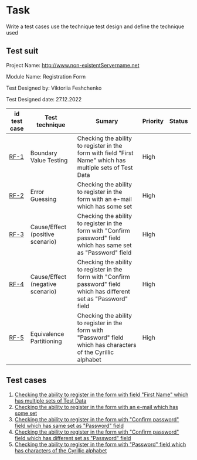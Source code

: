 
# Task



Write a test cases  use the technique test design and define the technique used


## Test suit



Project Name:	http://www.non-existentServername.net

Module Name:	 Registration Form 

Test Designed by:	Viktoriia Feshchenko

Test Designed date:	27.12.2022

id test case | Test technique | Sumary | Priority | Status
--- | --- | --- | --- | ---
[RF-1](https://drive.google.com/file/d/1qVBI2GoHa2hSUhLtv0S3VEGP7JOgQ2Or/view?usp=share_link) | Boundary Value Testing | Checking the ability to register in the form with field "First Name" which has multiple sets of Test Data			| High | 
[RF-2](https://drive.google.com/file/d/1LGV1-BZH1L1ZJ4HGi1l3hO11WLnN3W27/view?usp=share_link) | Error Guessing | Checking the ability to register in the form with an e-mail which has some set | High | 
[RF-3](https://drive.google.com/file/d/1TB9315G_cmyjIGXRZYRyr5Qi0iHl0YJa/view?usp=share_link) | Cause/Effect (positive scenario) | Checking the ability to register in the form with "Confirm password" field which has same set as "Password" field	| High | 
[RF-4](https://drive.google.com/file/d/1RykMy8lFxODc7YaMx6nVKSgidyy2grYh/view?usp=share_link) | Cause/Effect (negative scenario) | Checking the ability to register in the form with "Confirm password" field which has different set as "Password" field	| High |
[RF-5](https://drive.google.com/file/d/18h-gsJhwjnc9K7Hm6JSctPRgOHXl3OgD/view?usp=share_link) | Equivalence Partitioning | Checking the ability to register in the form with "Password" field which has characters of the Cyrillic alphabet	| High |

## Test cases


1. [Checking the ability to register in the form with field "First Name" which has multiple sets of Test Data](https://drive.google.com/file/d/1qVBI2GoHa2hSUhLtv0S3VEGP7JOgQ2Or/view?usp=share_link)
2. [Checking the ability to register in the form with an e-mail which has some set](https://drive.google.com/file/d/1LGV1-BZH1L1ZJ4HGi1l3hO11WLnN3W27/view?usp=share_link)
3. [Checking the ability to register in the form with "Confirm password" field which has same set as "Password" field](https://drive.google.com/file/d/1TB9315G_cmyjIGXRZYRyr5Qi0iHl0YJa/view?usp=share_link)
4. [Checking the ability to register in the form with "Confirm password" field which has different set as "Password" field](https://drive.google.com/file/d/1RykMy8lFxODc7YaMx6nVKSgidyy2grYh/view?usp=share_link)
5. [Checking the ability to register in the form with "Password" field which has characters of the Cyrillic alphabet](https://drive.google.com/file/d/18h-gsJhwjnc9K7Hm6JSctPRgOHXl3OgD/view?usp=share_link)